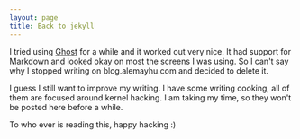 ```yaml
---
layout: page
title: Back to jekyll
---
```


I tried using [Ghost][0] for a while and it worked out very nice.  It had
support for Markdown and looked okay on most the screens I was using. So I
can't say why I stopped writing on blog.alemayhu.com and decided to delete it.

I guess I still want to improve my writing.  I have some writing cooking, all
of them are focused around kernel hacking.  I am taking my time, so they won't
be posted here before a while.

To who ever is reading this, happy hacking :)

[0]: https://ghost.org/

